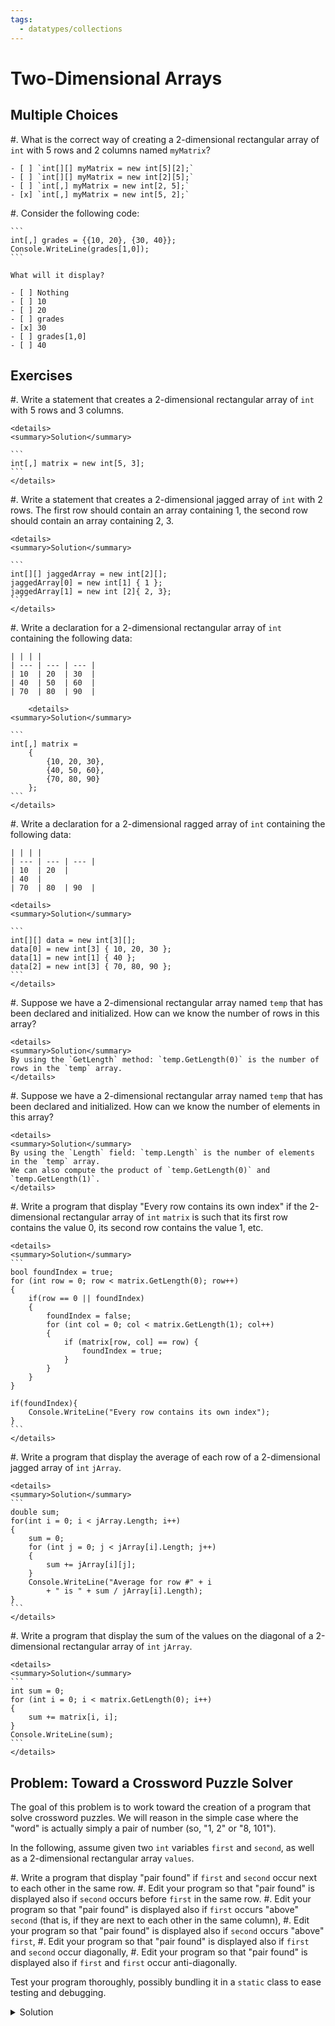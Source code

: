 ```yaml
---
tags:
  - datatypes/collections
---
```


# Two-Dimensional Arrays

## Multiple Choices

#. What is the correct way of creating a 2-dimensional rectangular array of `int` with 5 rows and 2 columns named `myMatrix`?

    - [ ] `int[][] myMatrix = new int[5][2];`
    - [ ] `int[][] myMatrix = new int[2][5];`
    - [ ] `int[,] myMatrix = new int[2, 5];`
    - [x] `int[,] myMatrix = new int[5, 2];`

#. Consider the following code:

    ```
    int[,] grades = {{10, 20}, {30, 40}};
    Console.WriteLine(grades[1,0]);
    ```

    What will it display?
    
    - [ ] Nothing
    - [ ] 10
    - [ ] 20
    - [ ] grades
    - [x] 30
    - [ ] grades[1,0]
    - [ ] 40


## Exercises

#. Write a statement that creates a 2-dimensional rectangular array of `int` with 5 rows and 3 columns.

    <details>
    <summary>Solution</summary>

    ```
    int[,] matrix = new int[5, 3];
    ```
    </details>

#. Write a statement that creates a 2-dimensional jagged array of `int` with 2 rows. The first row should contain an array containing 1, the second row should contain an array containing 2, 3.

    <details>
    <summary>Solution</summary>

    ```
    int[][] jaggedArray = new int[2][];
    jaggedArray[0] = new int[1] { 1 };
    jaggedArray[1] = new int [2]{ 2, 3};
    ```
    </details>


#. Write a declaration for a 2-dimensional rectangular array of `int` containing the following data:

    | | | | 
    | --- | --- | --- | 
    | 10  | 20  | 30  |
    | 40  | 50  | 60  | 
    | 70  | 80  | 90  | 
    
        <details>
    <summary>Solution</summary>

    ```
    int[,] matrix =
        {
            {10, 20, 30},
            {40, 50, 60},
            {70, 80, 90}
        };
    ```
    </details>

#. Write a declaration for a 2-dimensional ragged array of `int` containing the following data:

    | | | | 
    | --- | --- | --- | 
    | 10  | 20  | 
    | 40  |
    | 70  | 80  | 90  | 
    
    <details>
    <summary>Solution</summary>

    ```
    int[][] data = new int[3][];
    data[0] = new int[3] { 10, 20, 30 };
    data[1] = new int[1] { 40 };
    data[2] = new int[3] { 70, 80, 90 };
    ```
    </details>


#. Suppose we have a 2-dimensional rectangular array named `temp` that has been declared and initialized. How can we know the number of rows in this array?
    
    <details>
    <summary>Solution</summary>
    By using the `GetLength` method: `temp.GetLength(0)` is the number of rows in the `temp` array.
    </details>
    
#. Suppose we have a 2-dimensional rectangular array named `temp` that has been declared and initialized. How can we know the number of elements in this array?
    
    <details>
    <summary>Solution</summary>
    By using the `Length` field: `temp.Length` is the number of elements in the `temp` array.
    We can also compute the product of `temp.GetLength(0)` and `temp.GetLength(1)`.
    </details>

#. Write a program that display "Every row contains its own index" if the 2-dimensional rectangular array of `int` `matrix` is such that its first row contains the value 0, its second row contains the value 1, etc.

    <details>
    <summary>Solution</summary>
    ```
    bool foundIndex = true;
    for (int row = 0; row < matrix.GetLength(0); row++)
    {
        if(row == 0 || foundIndex)
        {
            foundIndex = false;
            for (int col = 0; col < matrix.GetLength(1); col++)
            {
                if (matrix[row, col] == row) {
                    foundIndex = true;
                }
            }
        }
    }

    if(foundIndex){
        Console.WriteLine("Every row contains its own index");
    }
    ```
    </details>

#. Write a program that display the average of each row of a 2-dimensional jagged array of `int` `jArray`.

    <details>
    <summary>Solution</summary>
    ```
    double sum;
    for(int i = 0; i < jArray.Length; i++)
    {
        sum = 0;
        for (int j = 0; j < jArray[i].Length; j++)
        {
            sum += jArray[i][j];
        }
        Console.WriteLine("Average for row #" + i
            + " is " + sum / jArray[i].Length);
    }
    ```
    </details>

#. Write a program that display the sum of the values on the diagonal of a 2-dimensional rectangular array of `int` `jArray`.

    <details>
    <summary>Solution</summary>
    ```
    int sum = 0;
    for (int i = 0; i < matrix.GetLength(0); i++)
    {
        sum += matrix[i, i];
    }
    Console.WriteLine(sum);
    ```
    </details>

## Problem: Toward a Crossword Puzzle Solver

The goal of this problem is to work toward the creation of a program that solve crossword puzzles.
We will reason in the simple case where the "word" is actually simply a pair of number (so, "1, 2" or "8, 101").

In the following, assume given two `int` variables `first` and `second`, as well as a 2-dimensional rectangular array `values`.

#. Write a program that display "pair found" if `first` and `second` occur next to each other in the same row.
#. Edit your program so that "pair found" is displayed also if `second` occurs before `first` in the same row.
#. Edit your program so that "pair found" is displayed also if `first` occurs "above" `second` (that is, if they are next to each other in the same column),
#. Edit your program so that "pair found" is displayed also if `second` occurs "above" `first`,
#. Edit your program so that "pair found" is displayed also if `first` and `second` occur diagonally,
#. Edit your program so that "pair found" is displayed also if `first` and `first` occur anti-diagonally.

Test your program thoroughly, possibly bundling it in a `static` class to ease testing and debugging.

<details>
<summary>Solution</summary>
A possible implementation, as a static class, is as follows:

```{download="./code/projects/CrossWord.zip"}
!include code/projects/CrossWord/CrossWord/CrossWord.cs
```</details>
</details>

